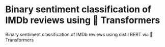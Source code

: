 # Binary sentiment classification of IMDb reviews using 🤗 Transformers

Binary sentiment classification of IMDb reviews using distil BERT via 🤗 Transformers
